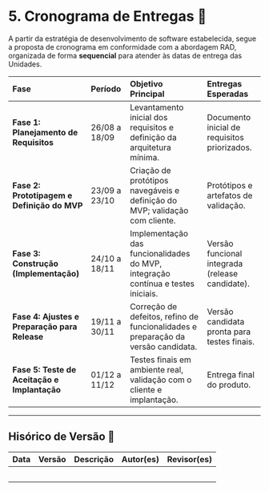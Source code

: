 # 5. Cronograma de Entregas 📅

A partir da estratégia de desenvolvimento de software estabelecida, segue a proposta de cronograma em conformidade com a abordagem RAD, organizada de forma **sequencial** para atender às datas de entrega das Unidades.

| Fase | Período | Objetivo Principal | Entregas Esperadas |
| :--- | :--- | :--- | :--- |
| **Fase 1: Planejamento de Requisitos** | 26/08 a 18/09 | Levantamento inicial dos requisitos e definição da arquitetura mínima. | Documento inicial de requisitos priorizados. |
| **Fase 2: Prototipagem e Definição do MVP** | 23/09 a 23/10 | Criação de protótipos navegáveis e definição do MVP; validação com cliente. | Protótipos e artefatos de validação. |
| **Fase 3: Construção (Implementação)** | 24/10 a 18/11 | Implementação das funcionalidades do MVP, integração contínua e testes iniciais. | Versão funcional integrada (release candidate). |
| **Fase 4: Ajustes e Preparação para Release** | 19/11 a 30/11 | Correção de defeitos, refino de funcionalidades e preparação da versão candidata. | Versão candidata pronta para testes finais. |
| **Fase 5: Teste de Aceitação e Implantação** | 01/12 a 11/12 | Testes finais em ambiente real, validação com o cliente e implantação. | Entrega final do produto. |

---

## Hisórico de Versão 🔄

| Data       | Versão | Descrição                                         | Autor(es)        | Revisor(es)     |
|------------|--------|---------------------------------------------------|------------------|-----------------|
|            |        |                                                   |                  |                 |
|            |        |                                                   |                  |                 |
|            |        |                                                   |                  |                 |
|            |        |                                                   |                  |                 |
|            |        |                                                   |                  |                 |

